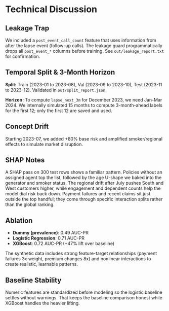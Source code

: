 # Technical Discussion

## Leakage Trap

We included a `post_event_call_count` feature that uses information from after the lapse event (follow-up calls). The leakage guard programmatically drops all `post_event_*` columns before training. See `out/leakage_report.txt` for confirmation.

## Temporal Split & 3-Month Horizon

**Split:** Train (2023-01 to 2023-08), Val (2023-09 to 2023-10), Test (2023-11 to 2023-12). Validated in `out/split_report.json`.

**Horizon:** To compute `lapse_next_3m` for December 2023, we need Jan-Mar 2024. We internally simulated 15 months to compute 3-month-ahead labels for the first 12; only the first 12 are saved and used.

## Concept Drift

Starting 2023-07, we added +80% base risk and amplified smoker/regional effects to simulate market disruption.

## SHAP Notes

A SHAP pass on 300 test rows shows a familiar pattern. Policies without an assigned agent top the list, followed by the age U-shape we baked into the generator and smoker status. The regional drift after July pushes South and West customers higher, while engagement and dependent counts help the model dial risk back down. Payment failures and recent claims sit just outside the top handful; they come through specific interaction splits rather than the global ranking.

## Ablation

- **Dummy (prevalence)**: 0.49 AUC-PR
- **Logistic Regression**: 0.71 AUC-PR
- **XGBoost**: 0.72 AUC-PR (+47% lift over baseline)

The synthetic data includes strong feature-target relationships (payment failures 3x weight, premium changes 8x) and nonlinear interactions to create realistic, learnable patterns.

## Baseline Stability

Numeric features are standardized before modeling so the logistic baseline settles without warnings. That keeps the baseline comparison honest while XGBoost handles the heavier lifting.
